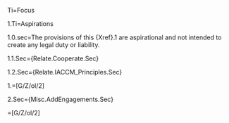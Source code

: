 Ti=Focus

1.Ti=Aspirations

1.0.sec=The provisions of this {Xref}.1 are aspirational and not intended to create any legal duty or liability.

1.1.Sec={Relate.Cooperate.Sec}

1.2.Sec={Relate.IACCM_Principles.Sec}

1.=[G/Z/ol/2]  

2.Sec={Misc.AddEngagements.Sec}

=[G/Z/ol/2]